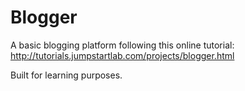 # Blogger

A basic blogging platform following this online tutorial: http://tutorials.jumpstartlab.com/projects/blogger.html

Built for learning purposes. 
